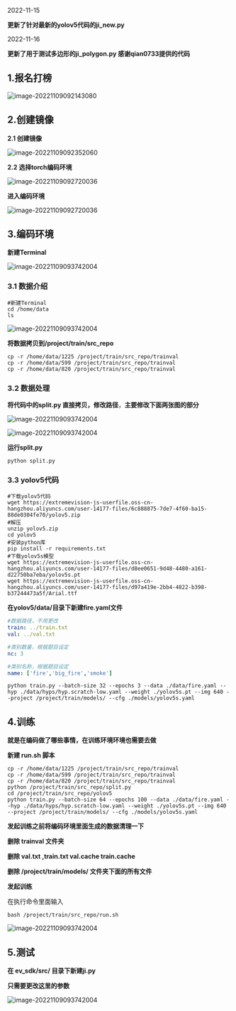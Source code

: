 2022-11-15

**更新了针对最新的yolov5代码的ji_new.py**

2022-11-16

**更新了用于测试多边形的ji_polygon.py 感谢qian0733提供的代码**

## 1.报名打榜

![image-20221109092143080](./img/1.jpg)

## 2.创建镜像

**2.1 创建镜像**

![image-20221109092352060](./img/2.jpg)

**2.2 选择torch编码环境**

![image-20221109092720036](./img/3.jpg)

**进入编码环境**

![image-20221109092720036](./img/4.jpg)

## 3.编码环境

**新建Terminal**

![image-20221109093742004](./img/5.jpg)

### 3.1 数据介绍

```shell
#新建Terminal
cd /home/data
ls
```

![image-20221109093742004](./img/6.jpg)

**将数据拷贝到/project/train/src_repo**

```
cp -r /home/data/1225 /project/train/src_repo/trainval
cp -r /home/data/599 /project/train/src_repo/trainval
cp -r /home/data/820 /project/train/src_repo/trainval
```

### 3.2 数据处理

**将代码中的split.py 直接拷贝，修改路径**，**主要修改下面两张图的部分**

![image-20221109093742004](./img/7.jpg)

![image-20221109093742004](./img/8.jpg)

**运行split.py**

```
python split.py
```

### 3.3 yolov5代码

```shell
#下载yolov5代码
wget https://extremevision-js-userfile.oss-cn-hangzhou.aliyuncs.com/user-14177-files/6c888875-7de7-4f60-ba15-88de0304fe70/yolov5.zip
#解压
unzip yolov5.zip
cd yolov5
#安装python库
pip install -r requirements.txt 
#下载yolov5s模型
wget https://extremevision-js-userfile.oss-cn-hangzhou.aliyuncs.com/user-14177-files/d8ee0651-9d48-4480-a161-d22750ba7eba/yolov5s.pt
wget https://extremevision-js-userfile.oss-cn-hangzhou.aliyuncs.com/user-14177-files/d97a419e-2bb4-4822-b398-b37244473a5f/Arial.ttf
```

**在yolov5/data/目录下新建fire.yaml文件**

```yaml
#数据路径，不用更改
train: ../train.txt
val: ../val.txt

#类别数量，根据题目设定
nc: 3

#类别名称，根据题目设定
name: ['fire','big_fire','smoke']
```

```
python train.py --batch-size 32 --epochs 3 --data ./data/fire.yaml --hyp ./data/hyps/hyp.scratch-low.yaml --weight ./yolov5s.pt --img 640 --project /project/train/models/ --cfg ./models/yolov5s.yaml
```





## 4.训练

 **就是在编码做了哪些事情，在训练环境环境也需要去做**

**新建 run.sh 脚本**

```shell
cp -r /home/data/1225 /project/train/src_repo/trainval
cp -r /home/data/599 /project/train/src_repo/trainval
cp -r /home/data/820 /project/train/src_repo/trainval
python /project/train/src_repo/split.py
cd /project/train/src_repo/yolov5
python train.py --batch-size 64 --epochs 100 --data ./data/fire.yaml --hyp ./data/hyps/hyp.scratch-low.yaml --weight ./yolov5s.pt --img 640 --project /project/train/models/ --cfg ./models/yolov5s.yaml
```

**发起训练之前将编码环境里面生成的数据清理一下**

**删除 trainval 文件夹**

**删除 val.txt ,train.txt val.cache train.cache**

**删除 /project/train/models/ 文件夹下面的所有文件**



**发起训练**

在执行命令里面输入

```
bash /project/train/src_repo/run.sh
```



![image-20221109093742004](./img/9.jpg)



## 5.测试

**在 ev_sdk/src/ 目录下新建ji.py** 

**只需要更改这里的参数**

![image-20221109093742004](./img/10.jpg)

